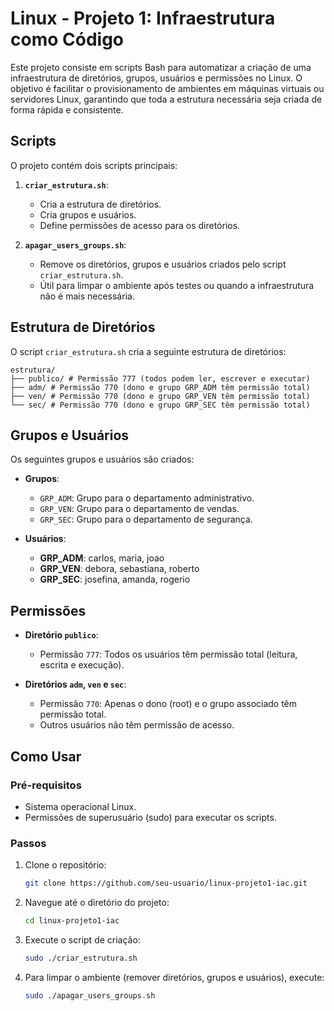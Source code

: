 # Linux - Projeto 1: Infraestrutura como Código

Este projeto consiste em scripts Bash para automatizar a criação de uma infraestrutura de diretórios, grupos, usuários e permissões no Linux. O objetivo é facilitar o provisionamento de ambientes em máquinas virtuais ou servidores Linux, garantindo que toda a estrutura necessária seja criada de forma rápida e consistente.

## Scripts

O projeto contém dois scripts principais:

1. **`criar_estrutura.sh`**:
   - Cria a estrutura de diretórios.
   - Cria grupos e usuários.
   - Define permissões de acesso para os diretórios.

2. **`apagar_users_groups.sh`**:
   - Remove os diretórios, grupos e usuários criados pelo script `criar_estrutura.sh`.
   - Útil para limpar o ambiente após testes ou quando a infraestrutura não é mais necessária.

## Estrutura de Diretórios

O script `criar_estrutura.sh` cria a seguinte estrutura de diretórios:

```
estrutura/
├── publico/ # Permissão 777 (todos podem ler, escrever e executar)
├── adm/ # Permissão 770 (dono e grupo GRP_ADM têm permissão total)
├── ven/ # Permissão 770 (dono e grupo GRP_VEN têm permissão total)
└── sec/ # Permissão 770 (dono e grupo GRP_SEC têm permissão total)
```

## Grupos e Usuários

Os seguintes grupos e usuários são criados:

- **Grupos**:
  - `GRP_ADM`: Grupo para o departamento administrativo.
  - `GRP_VEN`: Grupo para o departamento de vendas.
  - `GRP_SEC`: Grupo para o departamento de segurança.

- **Usuários**:
  - **GRP_ADM**: carlos, maria, joao
  - **GRP_VEN**: debora, sebastiana, roberto
  - **GRP_SEC**: josefina, amanda, rogerio

## Permissões

- **Diretório `publico`**:
  - Permissão `777`: Todos os usuários têm permissão total (leitura, escrita e execução).

- **Diretórios `adm`, `ven` e `sec`**:
  - Permissão `770`: Apenas o dono (root) e o grupo associado têm permissão total.
  - Outros usuários não têm permissão de acesso.

## Como Usar

### Pré-requisitos

- Sistema operacional Linux.
- Permissões de superusuário (sudo) para executar os scripts.

### Passos

1. Clone o repositório:
   ```bash
   git clone https://github.com/seu-usuario/linux-projeto1-iac.git
   ```

2. Navegue até o diretório do projeto:
   ```bash
   cd linux-projeto1-iac
   ```

3. Execute o script de criação:
   ```bash
   sudo ./criar_estrutura.sh
   ```

4. Para limpar o ambiente (remover diretórios, grupos e usuários), execute:
   ```bash
   sudo ./apagar_users_groups.sh
   ```

